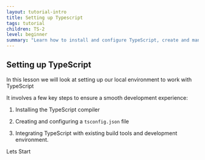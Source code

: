 ```yaml
---
layout: tutorial-intro
title: Setting up Typescript
tags: tutorial
children: TS-2
level: beginner
summary: "Learn how to install and configure TypeScript, create and manage a `tsconfig.json` file, and integrate TypeScript with your existing development tools."
---
```


## Setting up TypeScript

In this lesson we will look at setting up our local environment to work with TypeScript

It involves a few key steps to ensure a smooth development experience:

1. Installing the TypeScript compiler

2. Creating and configuring a `tsconfig.json` file

3. Integrating TypeScript with existing build tools and development environment.

Lets Start
